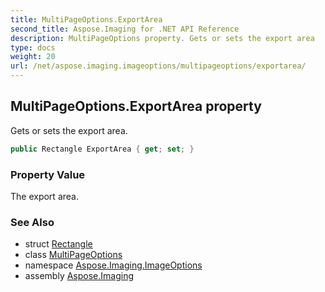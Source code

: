 ```yaml
---
title: MultiPageOptions.ExportArea
second_title: Aspose.Imaging for .NET API Reference
description: MultiPageOptions property. Gets or sets the export area
type: docs
weight: 20
url: /net/aspose.imaging.imageoptions/multipageoptions/exportarea/
---
```

## MultiPageOptions.ExportArea property

Gets or sets the export area.

```csharp
public Rectangle ExportArea { get; set; }
```

### Property Value

The export area.

### See Also

* struct [Rectangle](../../../aspose.imaging/rectangle/)
* class [MultiPageOptions](../)
* namespace [Aspose.Imaging.ImageOptions](../../multipageoptions/)
* assembly [Aspose.Imaging](../../../)


